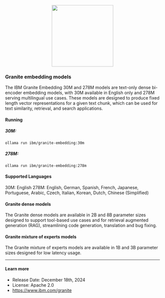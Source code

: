 <center><img src="https://ollama.com/assets/library/granite3.2/90c5e567-0004-425c-a17a-1b846c2b5d3d" data-canonical-src="https://gyazo.com/eb5c5741b6a9a16c692170a41a49c858.png" width="200" /></center>

### Granite embedding models

The IBM Granite Embedding 30M and 278M models are text-only dense bi-encoder embedding models, with 30M available in English only and 278M serving multilingual use cases. These models are designed to produce fixed length vector representations for a given text chunk, which can be used for text similarity, retrieval, and search applications.

#### Running

##### 30M:

```
ollama run ibm/granite-embedding:30m
```

##### 278M:

```
ollama run ibm/granite-embedding:278m
```

#### Supported Languages

30M: English 278M: English, German, Spanish, French, Japanese, Portuguese, Arabic, Czech, Italian, Korean, Dutch, Chinese (Simplified)

#### Granite dense models

The Granite dense models are available in 2B and 8B parameter sizes designed to support tool-based use cases and for retrieval augmented generation (RAG), streamlining code generation, translation and bug fixing.

#### Granite mixture of experts models

The Granite mixture of experts models are available in 1B and 3B parameter sizes designed for low latency usage.

---

#### Learn more

- Release Date: December 18th, 2024
- License: Apache 2.0
- https://www.ibm.com/granite